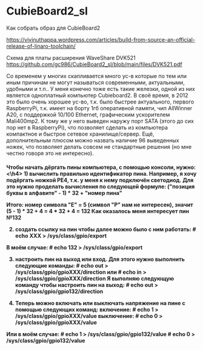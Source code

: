 # CubieBoard2_sl
Как собрать образ для CubieBoard2

https://vivinuthappa.wordpress.com/articles/build-from-source-an-official-release-of-linaro-toolchain/

Схема для платы расширения WaveShare DVK521 https://github.com/gc986/CubieBoard2_sl/blob/main/files/DVK521.pdf


Со временем у многих скапливается много ус-в которые по тем или иным причинам не могут называться современными, актуальными, удобными и т.п.. У меня конечно тоже есть такие железки, одной из них является одноплатный компьютер Cubieboard2. В своё время, в 2012 это было очень хорошее ус-во, т.к. было быстрее актуального, первого RaspberryPi, т.к. имеет на борту 1гб оперативной памяти, чип AllWinner A20, с поддержкой 10/100 Ethernet, графическим ускорителем Mali400mp2. К тому же у него выведен наружу порт SATA (этого до сих пор нет в RaspberryPi), что позволяет сделать из компьютера компактное и быстрое сетевое хранилище/сервер. Ещё, дополнительным плюсом можно назвать наличие 96 выведенных ножек, что позволяет делать совсем не стандартные решения (но мне честно говоря это не интересно).

<h4>Чтобы начать дёргать пины компьютера, с помощью консоли, нужно:<\h4>
1) вычислить правильно идентификатор пина. Например, я хочу подёргать ножкой PE4, т.к. у меня к нему подключён светодиод. Для это нужно проделать вычисления по следующей формуле:
("позиция буквы в алфавите" - 1) * 32 + "номер пина"

Итого: номер символа "E" = 5 (символ "P" нам не интересен), значит (5 - 1) * 32 + 4 = 4 * 32 + 4 = 132
Как оказалось меня интересует пин №132

2) создать ссылку на пин чтобы далее можно было с ним работать:
\# echo XXX > /sys/class/gpio/export

В моём случае:
\# echo 132 > /sys/class/gpio/export 

3) настроить пин на выход или вход. Для этого нужно выполнить следующие команды:
\# echo out > /sys/class/gpio/gpioXXX/direction
или
\# echo in > /sys/class/gpio/gpioXXX/direction
Я выполняю следующую команду чтобы настроить пин на выход:
\# echo out > /sys/class/gpio/gpio132/direction

4) Теперь можно включать или выключать напряжение на пине с помощью следующих команд:
включение:
\# echo 1 > /sys/class/gpio/gpioXXX/value
выключение:
\# echo 0 > /sys/class/gpio/gpioXXX/value

Или в моём случае:
\# echo 1 > /sys/class/gpio/gpio132/value
\# echo 0 > /sys/class/gpio/gpio132/value
